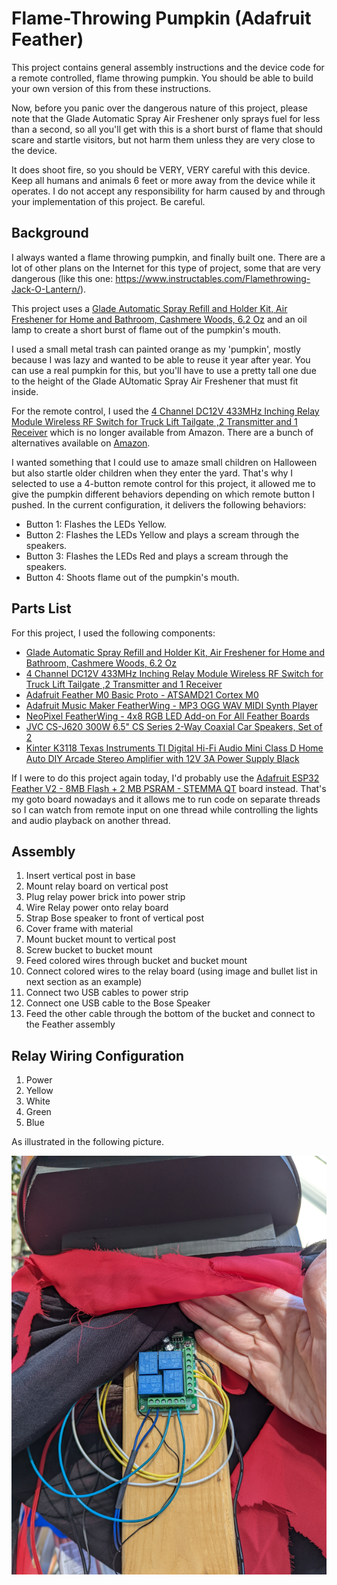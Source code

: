 # Flame-Throwing Pumpkin (Adafruit Feather)

This project contains general assembly instructions and the device code for a remote controlled, flame throwing pumpkin. You should be able to build your own version of this from these instructions.

Now, before you panic over the dangerous nature of this project, please note that the Glade Automatic Spray Air Freshener only sprays fuel for less than a second, so all you'll get with this is a short burst of flame that should scare and startle visitors, but not harm them unless they are very close to the device.

It does shoot fire, so you should be VERY, VERY careful with this device. Keep all humans and animals 6 feet or more away from the device while it operates. I do not accept any responsibility for harm caused by and through your implementation of this project. Be careful.

## Background

I always wanted a flame throwing pumpkin, and finally built one. There are a lot of other plans on the Internet for this type of project, some that are very dangerous (like this one: https://www.instructables.com/Flamethrowing-Jack-O-Lantern/). 

This project uses a [Glade Automatic Spray Refill and Holder Kit, Air Freshener for Home and Bathroom, Cashmere Woods, 6.2 Oz](https://www.amazon.com/gp/product/B00MH7V0QC) and an oil lamp to create a short burst of flame out of the pumpkin's mouth. 

I used a small metal trash can painted orange as my 'pumpkin', mostly because I was lazy and wanted to be able to reuse it year after year. You can use a real pumpkin for this, but you'll have to use a pretty tall one due to the height of the Glade AUtomatic Spray Air Freshener that must fit inside.

For the remote control, I used the [4 Channel DC12V 433MHz Inching Relay Module Wireless RF Switch for Truck Lift Tailgate ,2 Transmitter and 1 Receiver](https://www.amazon.com/gp/product/B07W56RNXJ) which is no longer available from Amazon. There are a bunch of alternatives available on [Amazon](https://www.amazon.com/s?k=4+relay+remote+control&crid=2MKVFJA61FI9K&sprefix=4+relay+remote+control).

I wanted something that I could use to amaze small children on Halloween but also startle older children when they enter the yard. That's why I selected to use a 4-button remote control for this project, it allowed me to give the pumpkin different behaviors depending on which remote button I pushed. In the current configuration, it delivers the following behaviors:

- Button 1: Flashes the LEDs Yellow.
- Button 2: Flashes the LEDs Yellow and plays a scream through the speakers.
- Button 3: Flashes the LEDs Red and plays a scream through the speakers.
- Button 4: Shoots flame out of the pumpkin's mouth.


## Parts List

For this project, I used the following components:

- [Glade Automatic Spray Refill and Holder Kit, Air Freshener for Home and Bathroom, Cashmere Woods, 6.2 Oz](https://www.amazon.com/gp/product/B00MH7V0QC)
- [4 Channel DC12V 433MHz Inching Relay Module Wireless RF Switch for Truck Lift Tailgate ,2 Transmitter and 1 Receiver](https://www.amazon.com/gp/product/B07W56RNXJ)
- [Adafruit Feather M0 Basic Proto - ATSAMD21 Cortex M0](https://www.adafruit.com/product/2772)
- [Adafruit Music Maker FeatherWing - MP3 OGG WAV MIDI Synth Player](https://www.adafruit.com/product/3357)
- [NeoPixel FeatherWing - 4x8 RGB LED Add-on For All Feather Boards](https://www.adafruit.com/product/2945)
- [JVC CS-J620 300W 6.5" CS Series 2-Way Coaxial Car Speakers, Set of 2](https://www.amazon.com/gp/product/B00OO1ENP4)
- [Kinter K3118 Texas Instruments TI Digital Hi-Fi Audio Mini Class D Home Auto DIY Arcade Stereo Amplifier with 12V 3A Power Supply Black](https://www.amazon.com/gp/product/B0787BRQ2F)

If I were to do this project again today, I'd probably use the [Adafruit ESP32 Feather V2 - 8MB Flash + 2 MB PSRAM - STEMMA QT](https://www.adafruit.com/product/5400) board instead. That's my goto board nowadays and it allows me to run code on separate threads so I can watch from remote input on one thread while controlling the lights and audio playback on another thread.

## Assembly

1. Insert vertical post in base
2. Mount relay board on vertical post
3. Plug relay power brick into power strip
4. Wire Relay power onto relay board
5. Strap Bose speaker to front of vertical post
6. Cover frame with material
7. Mount bucket mount to vertical post
8. Screw bucket to bucket mount
9. Feed colored wires through bucket and bucket mount
10. Connect colored wires to the relay board (using image and bullet list in next section as an example)
11. Connect two USB cables to power strip
12. Connect one USB cable to the Bose Speaker
13. Feed the other cable through the bottom of the bucket and connect to the Feather assembly

## Relay Wiring Configuration

1. Power
2. Yellow
3. White
4. Green
5. Blue

As illustrated in the following picture.

![Relay Wiring](images/figure-01.png)